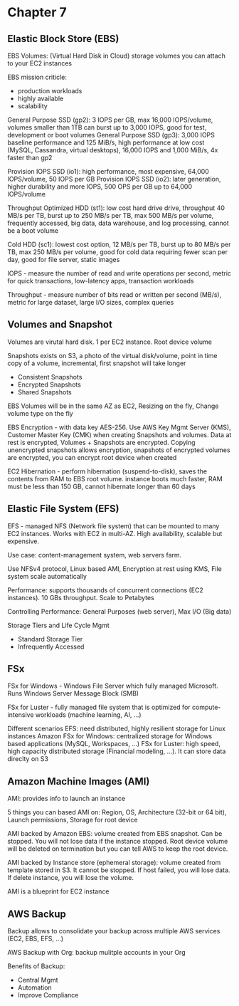 # Chapter 7

## Elastic Block Store (EBS)

EBS Volumes: (Virtual Hard Disk in Cloud) storage volumes you can attach to your EC2 instances

EBS mission criticle: 
- production workloads
- highly available
- scalability

General Purpose SSD (gp2): 3 IOPS per GB, max 16,000 IOPS/volume, volumes smaller than 1TB can burst up to 3,000 IOPS, good for test, development or boot volumes
General Purpose SSD (gp3): 3,000 IOPS baseline performance and 125 MiB/s, high performance at low cost (MySQL, Cassandra, virtual desktops), 16,000 IOPS and 1,000 MiB/s, 4x faster than gp2

Provision IOPS SSD (io1): high performance, most expensive, 64,000 IOPS/volume, 50 IOPS per GB
Provision IOPS SSD (io2): later generation, higher durability and more IOPS, 500 OPS per GB up to 64,000 IOPS/volume

Throughput Optimized HDD (st1): low cost hard drive drive, throughput 40 MB/s per TB, burst up to 250 MB/s per TB, max 500 MB/s per volume, frequently accessed, big data, data warehouse, and log processing, cannot be a boot volume

Cold HDD (sc1): lowest cost option, 12 MB/s per TB, burst up to 80 MB/s per TB, max 250 MB/s per volume, good for cold data requiring fewer scan per day, good for file server, static images 


IOPS - measure the number of read and write operations per second, metric for quick transactions, low-latency apps, transaction workloads

Throughput - measure number of bits read or written per second (MB/s), metric for large dataset, large I/O sizes, complex queries


## Volumes and Snapshot

Volumes are virutal hard disk. 1 per EC2 instance. Root device volume

Snapshots exists on S3, a photo of the virtual disk/volume, point in time copy of a volume, incremental, first snapshot will take longer
- Consistent Snapshots
- Encrypted Snapshots
- Shared Snapshots

EBS Volumes will be in the same AZ as EC2, Resizing on the fly, Change volume type on the fly

EBS Encryption - with data key AES-256. Use AWS Key Mgmt Server (KMS), Customer Master Key (CMK) when creating Snapshots and volumes. Data at rest is encrypted, Volumes + Snapshots are encrypted. Copying unencrypted snapshots allows encryption, snapshots of encrypted volumes are encrypted, you can encrypt root device when created

EC2 Hibernation - perform hibernation (suspend-to-disk), saves the contents from RAM to EBS root volume. instance boots much faster, RAM must be less than 150 GB, cannot hibernate longer than 60 days

## Elastic File System (EFS)

EFS - managed NFS (Network file system) that can be mounted to many EC2 instances. Works with EC2 in multi-AZ. High availability, scalable but expensive. 

Use case: content-management system, web servers farm.

Use NFSv4 protocol, Linux based AMI, Encryption at rest using KMS, File system scale automatically

Performance: supports thousands of concurrent connections (EC2 instances). 10 GBs throughput. Scale to Petabytes

Controlling Performance: General Purposes (web server), Max I/O (Big data)

Storage Tiers and Life Cycle Mgmt
- Standard Storage Tier
- Infrequently Accessed 

## FSx

FSx for Windows - Windows File Server which fully managed Microsoft. Runs Windows Server Message Block (SMB)

FSx for Luster - fully managed file system that is optimized for compute-intensive workloads (machine learning, AI, ...)


Different scenarios 
EFS: need distributed, highly resilient storage for Linux instances
Amazon FSx for Windows: centralized storage for Windows based applications (MySQL, Workspaces, ...)
FSx for Luster: high speed, high capacity distributed storage (Financial modeling, ...). It can store data direclty on S3

## Amazon Machine Images (AMI)
AMI: provides info to launch an instance

5 things you can based AMI on: Region, OS, Architecture (32-bit or 64 bit), Launch permissions, Storage for root device

AMI backed by Amazon EBS: volume created from EBS snapshot. Can be stopped. You will not lose data if the instance stopped. Root device volume will be deleted on termination but you can tell AWS to keep the root device.

AMI backed by Instance store (ephemeral storage): volume created from template stored in S3. It cannot be stopped. If host failed, you will lose data. If delete instance, you will lose the volume.

AMI is a blueprint for EC2 instance

## AWS Backup
Backup allows to consolidate your backup across multiple AWS services (EC2, EBS, EFS, ...)

AWS Backup with Org: backup mulitple accounts in your Org

Benefits of Backup: 
- Central Mgmt
- Automation
- Improve Compliance
